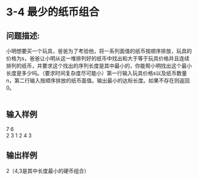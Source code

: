 # 3-4 最少的纸币组合

## 问题描述:<br>
小明想要买一个玩具，爸爸为了考验他，将一系列面值的纸币按顺序排放，玩具的价格为s，爸爸让小明从这一堆排列好的纸币中找出和大于等于玩具价格并且连续排列的纸币，并要求这个找出的序列长度是其中最小的，你能帮小明找出这个最小长度是多少吗。（要求时间复杂度尽可能小）第一行输入玩具价格s以及纸币数量n，第二行输入按顺序排放的纸币面值。输出最小的达标长度。如果不存在则返回0。
<br><br>


## 输入样例<br>
7    6<br>
2    3    1    2    4    3<br>

## 输出样例<br>
2（4,3是其中长度最小的硬币组合）<br>